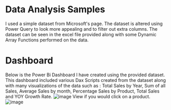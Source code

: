 # Data Analysis Samples
I used a simple dataset from Microsoft's page. The dataset is altered using Power Query to look more appealing and to filter out extra columns. The dataset can be seen in the excel file provided along with some Dynamic Array Functions performed on the data.

# Dashboard
Below is the Power Bi Dashboard I have created using the provided dataset. This dashboard included various Dax Scripts created from the dataset along with many visualizations of the data such as : Total Sales by Year, Sum of all Sales, Average Sales by month, Percentage Sales by Product, Total Sales and YOY Growth Rate.
![image](https://user-images.githubusercontent.com/89661528/233224431-71098eae-490a-4a96-9c10-e4bc8f163392.png)
View if you would click on a product.
![image](https://user-images.githubusercontent.com/89661528/233224693-d4913f56-b41c-423f-a9e5-1c4705d7128f.png)
